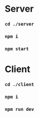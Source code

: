 # Server
### `cd ./server` 
### `npm i`
### `npm start`

# Client
### `cd ./client`
### `npm i`
### `npm run dev`
